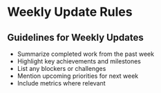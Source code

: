 # Weekly Update Rules

## Guidelines for Weekly Updates

- Summarize completed work from the past week
- Highlight key achievements and milestones
- List any blockers or challenges
- Mention upcoming priorities for next week
- Include metrics where relevant
